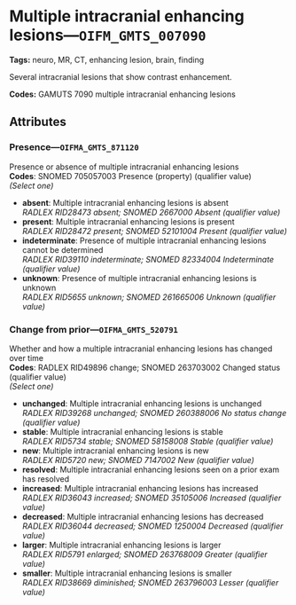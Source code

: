 # Multiple intracranial enhancing lesions—`OIFM_GMTS_007090`

**Tags:** neuro, MR, CT, enhancing lesion, brain, finding

Several intracranial lesions that show contrast enhancement.

**Codes:** GAMUTS 7090 multiple intracranial enhancing lesions

## Attributes

### Presence—`OIFMA_GMTS_871120`

Presence or absence of multiple intracranial enhancing lesions  
**Codes**: SNOMED 705057003 Presence (property) (qualifier value)  
*(Select one)*

- **absent**: Multiple intracranial enhancing lesions is absent  
_RADLEX RID28473 absent; SNOMED 2667000 Absent (qualifier value)_
- **present**: Multiple intracranial enhancing lesions is present  
_RADLEX RID28472 present; SNOMED 52101004 Present (qualifier value)_
- **indeterminate**: Presence of multiple intracranial enhancing lesions cannot be determined  
_RADLEX RID39110 indeterminate; SNOMED 82334004 Indeterminate (qualifier value)_
- **unknown**: Presence of multiple intracranial enhancing lesions is unknown  
_RADLEX RID5655 unknown; SNOMED 261665006 Unknown (qualifier value)_

### Change from prior—`OIFMA_GMTS_520791`

Whether and how a multiple intracranial enhancing lesions has changed over time  
**Codes**: RADLEX RID49896 change; SNOMED 263703002 Changed status (qualifier value)  
*(Select one)*

- **unchanged**: Multiple intracranial enhancing lesions is unchanged  
_RADLEX RID39268 unchanged; SNOMED 260388006 No status change (qualifier value)_
- **stable**: Multiple intracranial enhancing lesions is stable  
_RADLEX RID5734 stable; SNOMED 58158008 Stable (qualifier value)_
- **new**: Multiple intracranial enhancing lesions is new  
_RADLEX RID5720 new; SNOMED 7147002 New (qualifier value)_
- **resolved**: Multiple intracranial enhancing lesions seen on a prior exam has resolved  
- **increased**: Multiple intracranial enhancing lesions has increased  
_RADLEX RID36043 increased; SNOMED 35105006 Increased (qualifier value)_
- **decreased**: Multiple intracranial enhancing lesions has decreased  
_RADLEX RID36044 decreased; SNOMED 1250004 Decreased (qualifier value)_
- **larger**: Multiple intracranial enhancing lesions is larger  
_RADLEX RID5791 enlarged; SNOMED 263768009 Greater (qualifier value)_
- **smaller**: Multiple intracranial enhancing lesions is smaller  
_RADLEX RID38669 diminished; SNOMED 263796003 Lesser (qualifier value)_